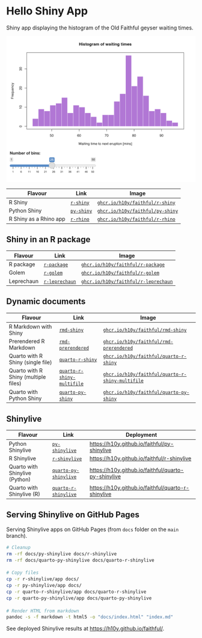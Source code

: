 # Hello Shiny App

Shiny app displaying the histogram of the Old Faithful geyser waiting times.

![](example-faithful.png)

| Flavour           | Link  | Image  |
|-------------------|---|---|
| R Shiny           | [`r-shiny`](./r-shiny/)  | [`ghcr.io/h10y/faithful/r-shiny`](https://github.com/h10y/faithful/pkgs/container/faithful%2Fr-shiny)  |
| Python Shiny      | [`py-shiny`](./py-shiny/)  | [`ghcr.io/h10y/faithful/py-shiny`](https://github.com/h10y/faithful/pkgs/container/faithful%2Fpy-shiny)  |
|  R Shiny as a Rhino app   |  [`r-rhino`](./r-rhino/)   |  [`ghcr.io/h10y/faithful/r-rhino`](https://github.com/h10y/faithful/pkgs/container/faithful%2Fr-rhino)   |

## Shiny in an R package

| Flavour           | Link  | Image  |
|-------------------|---|---|
|  R package   |   [`r-package`](./r-package/)  |  [`ghcr.io/h10y/faithful/r-package`](https://github.com/h10y/faithful/pkgs/container/faithful%2Fr-package)   |
|  Golem   |  [`r-golem`](./r-golem/)   |  [`ghcr.io/h10y/faithful/r-golem`](https://github.com/h10y/faithful/pkgs/container/faithful%2Fr-golem)   |
|  Leprechaun   |  [`r-leprechaun`](./r-leprechaun/)   |  [`ghcr.io/h10y/faithful/r-leprechaun`](https://github.com/h10y/faithful/pkgs/container/faithful%2Fr-leprechaun)   |

## Dynamic documents

| Flavour           | Link  | Image  |
|-------------------|---|---|
|  R Markdown with Shiny  |  [`rmd-shiny`](./rmd-shiny/)  |  [`ghcr.io/h10y/faithful/rmd-shiny`](https://github.com/h10y/faithful/pkgs/container/faithful%2Frmd-shiny)  |
|  Prerendered R Markdown  |  [`rmd-prerendered`](./rmd-prerendered/)  |  [`ghcr.io/h10y/faithful/rmd-prerendered`](https://github.com/h10y/faithful/pkgs/container/faithful%2Frmd-prerendered)  |
|  Quarto with R Shiny (single file)  |  [`quarto-r-shiny`](./quarto-r-shiny/)  |  [`ghcr.io/h10y/faithful/quarto-r-shiny`](https://github.com/h10y/faithful/pkgs/container/faithful%2Fquarto-r-shiny)  |
|  Quarto with R Shiny (multiple files)  |  [`quarto-r-shiny-multifile`](./quarto-r-shiny-multifile/)  |  [`ghcr.io/h10y/faithful/quarto-r-shiny-multifile`](https://github.com/h10y/faithful/pkgs/container/faithful%2Fquarto-r-shiny-multifile)  |
|  Quarto with Python Shiny  |  [`quarto-py-shiny`](./quarto-py-shiny/)  |  [`ghcr.io/h10y/faithful/quarto-py-shiny`](https://github.com/h10y/faithful/pkgs/container/faithful%2Fquarto-py-shiny)  |

## Shinylive

| Flavour           | Link  | Deployment  |
|-------------------|---|---|
|  Python Shinylive  |  [`py-shinylive`](./py-shinylive/)  |  <https://h10y.github.io/faithful/py-shinylive>  |
|  R Shinylive  |  [`r-shinylive`](./r-shinylive/)  |  <https://h10y.github.io/faithful/r-shinylive>  |
|  Quarto with Shinylive (Python)  |  [`quarto-py-shinylive`](./quarto-py-shinylive/)  |  <https://h10y.github.io/faithful/quarto-py-shinylive>  |
|  Quarto with Shinylive (R)  |  [`quarto-r-shinylive`](./quarto-r-shinylive/)  |  <https://h10y.github.io/faithful/quarto-r-shinylive>  |

## Serving Shinylive on GitHub Pages

Serving Shinylive apps on GitHub Pages (from `docs` folder on the `main` branch).

```bash
# Cleanup
rm -rf docs/py-shinylive docs/r-shinylive
rm -rf docs/quarto-py-shinylive docs/quarto-r-shinylive

# Copy files
cp -r r-shinylive/app docs/
cp -r py-shinylive/app docs/
cp -r quarto-r-shinylive/app docs/quarto-r-shinylive
cp -r quarto-py-shinylive/app docs/quarto-py-shinylive

# Render HTML from markdown
pandoc -s -f markdown -t html5 -o "docs/index.html" "index.md"
```

See deployed Shinylive results at <https://h10y.github.io/faithful/>.
